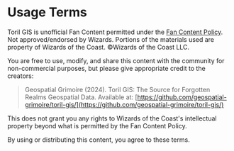 # Usage Terms

Toril GIS is unofficial Fan Content permitted under the [Fan Content Policy](https://company.wizards.com/en/legal/fancontentpolicy). Not approved/endorsed by Wizards. Portions of the materials used are property of Wizards of the Coast. ©Wizards of the Coast LLC.

You are free to use, modify, and share this content with the community for non-commercial purposes, but please give appropriate credit to the creators:
> Geospatial Grimoire (2024). Toril GIS: The Source for Forgotten Realms Geospatial Data. Available at: [https://github.com/geospatial-grimoire/toril-gis/](https://github.com/geospatial-grimoire/toril-gis/)

This does not grant you any rights to Wizards of the Coast's intellectual property beyond what is permitted by the Fan Content Policy.

By using or distributing this content, you agree to these terms.
